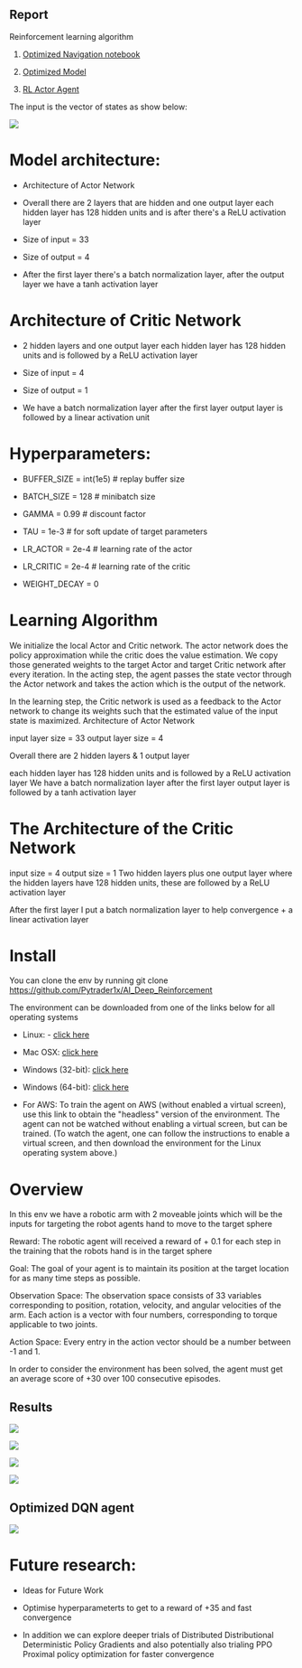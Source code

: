 ## Report
Reinforcement learning algorithm

1. [Optimized Navigation notebook](https://github.com/Pytrader1x/AI_Deep_Reinforcement/blob/master/Optimal_Continuous_Control.ipynb)

2. [Optimized Model](https://github.com/Pytrader1x/AI_Deep_Reinforcement/blob/master/model.py)

3. [RL Actor Agent](https://github.com/Pytrader1x/AI_Deep_Reinforcement/blob/master/agent.py)



The input is the vector of states as show below:

![](Start_space.png)

# Model architecture:
- Architecture of Actor Network

- Overall there are 2 layers that are hidden and one output layer
each hidden layer has 128 hidden units and is after there's a ReLU activation layer

- Size of input  = 33
- Size of output  = 4

- After the first layer there's a batch normalization layer, 
after the output layer we have a tanh activation layer

# Architecture of Critic Network

- 2 hidden layers and one output layer
each hidden layer has 128 hidden units and is followed by a ReLU activation layer

- Size of input = 4
- Size of output = 1

- We have a batch normalization layer after the first layer
output layer is followed by a linear activation unit


# Hyperparameters:

- BUFFER_SIZE = int(1e5)  # replay buffer size

- BATCH_SIZE = 128        # minibatch size

- GAMMA = 0.99            # discount factor

- TAU = 1e-3              # for soft update of target parameters

- LR_ACTOR = 2e-4         # learning rate of the actor

- LR_CRITIC = 2e-4        # learning rate of the critic

- WEIGHT_DECAY = 0  


# Learning Algorithm


We initialize the local Actor and Critic network. The actor network does the policy approximation while the critic does the value estimation. We copy those generated weights to the target Actor and target Critic network after every iteration. In the acting step, the agent passes the state vector through the Actor network and takes the action which is the output of the network. 

In the learning step, the Critic network is used as a feedback to the Actor network to change its weights such that the estimated value of the input state is maximized. 
Architecture of Actor Network

input layer size = 33
output layer size = 4

Overall there are 2 hidden layers & 1 output layer

each hidden layer has 128 hidden units and is followed by a ReLU activation layer
We have a batch normalization layer after the first layer
output layer is followed by a tanh activation layer

# The Architecture of the Critic Network

input size = 4
output size = 1
Two hidden layers plus one output layer where
the hidden layers have 128 hidden units, these are followed by a ReLU activation layer

After the first layer I put a batch normalization layer to help convergence + a linear activation layer



# Install

You can clone the env by running git clone https://github.com/Pytrader1x/AI_Deep_Reinforcement

The environment can be downloaded from one of the links below for all operating systems

- Linux: - [click here](https://s3-us-west-1.amazonaws.com/udacity-drlnd/P2/Reacher/one_agent/Reacher_Linux.zip)

- Mac OSX: [click here](https://s3-us-west-1.amazonaws.com/udacity-drlnd/P2/Reacher/one_agent/Reacher.app.zip)

- Windows (32-bit): [click here](https://s3-us-west-1.amazonaws.com/udacity-drlnd/P2/Reacher/one_agent/Reacher_Windows_x86.zip)

- Windows (64-bit): [click here](https://s3-us-west-1.amazonaws.com/udacity-drlnd/P2/Reacher/one_agent/Reacher_Windows_x86_64.zip)

- For AWS: To train the agent on AWS (without enabled a virtual screen), use this link to obtain the "headless" version of the environment. The agent can not be watched without enabling a virtual screen, but can be trained. (To watch the agent, one can follow the instructions to enable a virtual screen, and then download the environment for the Linux operating system above.)


# Overview
In this env we have a robotic arm with 2 moveable joints which will be the inputs for targeting the robot agents hand to move to the target sphere

Reward: The robotic agent will received a reward of + 0.1 for each step in the training that the robots hand is in the target sphere

Goal: The goal of your agent is to maintain its position at the target location for as many time steps as possible.

Observation Space: The observation space consists of 33 variables corresponding to position, rotation, velocity, and angular velocities of the arm. Each action is a vector with four numbers, corresponding to torque applicable to two joints.

Action Space: Every entry in the action vector should be a number between -1 and 1.

In order to consider the environment has been solved, the agent must get an average score of +30 over 100 consecutive episodes.


## Results

![](Result_scores.png)

![](Results.png)

![](20_armsGif.gif)

![](Result_episodic_scores.jpg)

## Optimized DQN agent
![](optimised_gif.gif)

# Future research:

- Ideas for Future Work

- Optimise hyperparameterts to get to a reward of +35 and fast convergence

- In addition we can explore deeper trials of Distributed Distributional Deterministic Policy Gradients and also potentially also trialing
PPO Proximal policy optimization for faster convergence



